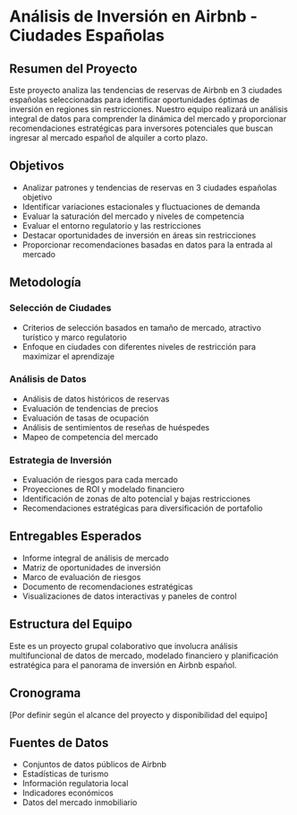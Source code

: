 # Análisis de Inversión en Airbnb - Ciudades Españolas
 
## Resumen del Proyecto
 
Este proyecto analiza las tendencias de reservas de Airbnb en 3 ciudades españolas seleccionadas para identificar oportunidades óptimas de inversión en regiones sin restricciones. Nuestro equipo realizará un análisis integral de datos para comprender la dinámica del mercado y proporcionar recomendaciones estratégicas para inversores potenciales que buscan ingresar al mercado español de alquiler a corto plazo.
 
## Objetivos
 
- Analizar patrones y tendencias de reservas en 3 ciudades españolas objetivo
- Identificar variaciones estacionales y fluctuaciones de demanda
- Evaluar la saturación del mercado y niveles de competencia
- Evaluar el entorno regulatorio y las restricciones
- Destacar oportunidades de inversión en áreas sin restricciones
- Proporcionar recomendaciones basadas en datos para la entrada al mercado
 
## Metodología
 
### Selección de Ciudades
- Criterios de selección basados en tamaño de mercado, atractivo turístico y marco regulatorio
- Enfoque en ciudades con diferentes niveles de restricción para maximizar el aprendizaje
 
### Análisis de Datos
- Análisis de datos históricos de reservas
- Evaluación de tendencias de precios
- Evaluación de tasas de ocupación
- Análisis de sentimientos de reseñas de huéspedes
- Mapeo de competencia del mercado
 
### Estrategia de Inversión
- Evaluación de riesgos para cada mercado
- Proyecciones de ROI y modelado financiero
- Identificación de zonas de alto potencial y bajas restricciones
- Recomendaciones estratégicas para diversificación de portafolio
 
## Entregables Esperados
 
- Informe integral de análisis de mercado
- Matriz de oportunidades de inversión
- Marco de evaluación de riesgos
- Documento de recomendaciones estratégicas
- Visualizaciones de datos interactivas y paneles de control
 
## Estructura del Equipo
 
Este es un proyecto grupal colaborativo que involucra análisis multifuncional de datos de mercado, modelado financiero y planificación estratégica para el panorama de inversión en Airbnb español.
 
## Cronograma
 
[Por definir según el alcance del proyecto y disponibilidad del equipo]
 
## Fuentes de Datos
 
- Conjuntos de datos públicos de Airbnb
- Estadísticas de turismo
- Información regulatoria local
- Indicadores económicos
- Datos del mercado inmobiliario